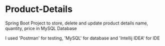 # Product-Details
Spring Boot Project to store, delete and update product details name, quantity, price in MySQL Database

I used 'Postman' for testing, 'MySQL' for database and 'Intellij IDEA' for IDE

